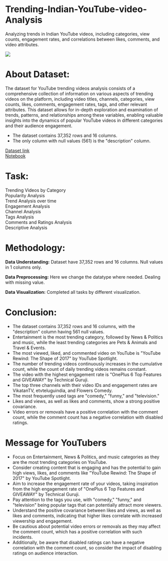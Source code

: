 
# Trending-Indian-YouTube-video-Analysis
Analyzing trends in Indian YouTube videos, including categories, view counts, engagement rates, and correlations between likes, comments, and video attributes.

![](https://www.advance-metrics.com/wp-content/uploads/2015/03/youtube-analytics-banner.png)

# About Dataset:
The dataset for YouTube trending videos analysis consists of a comprehensive collection of information on various aspects of trending videos on the platform, including video titles, channels, categories, view counts, likes, comments, engagement rates, tags, and other relevant attributes. This dataset allows for in-depth exploration and examination of trends, patterns, and relationships among these variables, enabling valuable insights into the dynamics of popular YouTube videos in different categories and their audience engagement.<br>
- The dataset contains 37,352 rows and 16 columns.
- The only column with null values (561) is the "description" column.

[Dataset link](https://www.kaggle.com/datasnaek/youtube-new334)<br>
[Notebook](https://github.com/khushiyadav2022/Trending-Indian-YouTube-video-Analysis/blob/369abee801831f7eb5f3c90ce5f1ccb19040baba/trending-youtube-video-analysis-in-india.ipynb)

# Task:
Trending Videos by Category<br>
Popularity Analysis<br>
Trend Analysis over time<br>
Engagement Analysis<br>
Channel Analysis<br>
Tags Analysis<br>
Comments and Ratings Analysis<br>
Descriptive Analysis<br>

# Methodology:
**Data Understanding:** Dataset have 37,352 rows and 16 columns. Null values in 1 columns only.

**Data Preprocessing:** Here we change the datatype where needed. Dealing with missing value.

**Data Visualization:** Completed all tasks by different visualization.

# Conclusion:
- The dataset contains 37,352 rows and 16 columns, with the "description" column having 561 null values.<br>
- Entertainment is the most trending category, followed by News & Politics and music, while the least trending categories are Pets & Animals and Travel & Events.<br>
- The most viewed, liked, and commented video on YouTube is "YouTube Rewind: The Shape of 2017" by YouTube Spotlight.<br>
- The number of trending videos continuously increases in the cumulative count, while the count of daily trending videos remains constant.<br>
- The video with the highest engagement rate is "OnePlus 6 Top Features and GIVEAWAY" by Technical Guruji.<br>
- The top three channels with their video IDs and engagement rates are VikatanTV, etvteluguindia, and Flowers Comedy.<br>
- The most frequently used tags are "comedy," "funny," and "television."<br>
- Likes and views, as well as likes and comments, show a strong positive covariance.<br>
- Video errors or removals have a positive correlation with the comment count, while the comment count has a negative correlation with disabled ratings.<br>

# Message for YouTubers
- Focus on Entertainment, News & Politics, and music categories as they are the most trending categories on YouTube.<br>
- Consider creating content that is engaging and has the potential to gain high views, likes, and comments like "YouTube Rewind: The Shape of 2017" by YouTube Spotlight.<br>
- Aim to increase the engagement rate of your videos, taking inspiration from the high engagement rate of "OnePlus 6 Top Features and GIVEAWAY" by Technical Guruji.<br>
- Pay attention to the tags you use, with "comedy," "funny," and "television" being popular tags that can potentially attract more viewers.<br>
- Understand the positive covariance between likes and views, as well as likes and comments, indicating that higher likes correlate with increased viewership and engagement.<br>
- Be cautious about potential video errors or removals as they may affect the comment count, which has a positive correlation with such incidents.<br>
- Additionally, be aware that disabled ratings can have a negative correlation with the comment count, so consider the impact of disabling ratings on audience interaction.<br>
